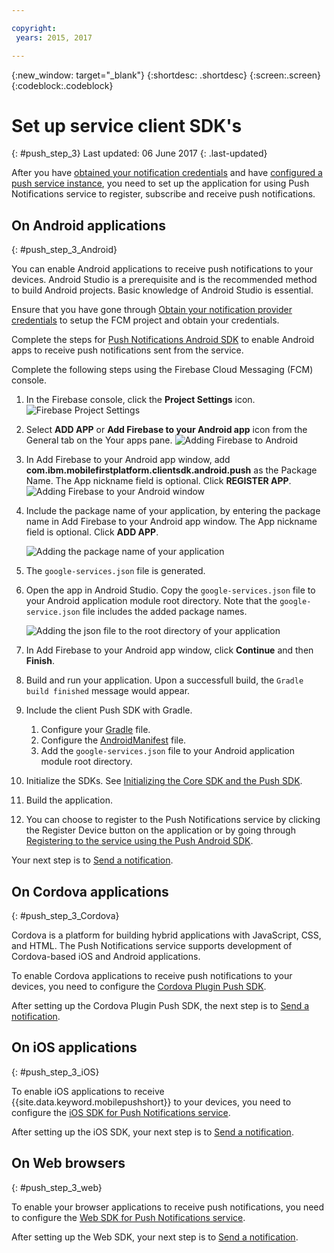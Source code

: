 ```yaml
---

copyright:
 years: 2015, 2017

---
```


{:new_window: target="_blank"}
{:shortdesc: .shortdesc}
{:screen:.screen}
{:codeblock:.codeblock}

# Set up service client SDK's
{: #push_step_3}
Last updated: 06 June 2017
{: .last-updated}

After you have [obtained your notification credentials](push_step_1.html) and have [configured a push service instance](push_step_2.html), you need to set up the application for using Push Notifications service to register, subscribe and receive push notifications. 


## On Android applications
{: #push_step_3_Android}

You can enable Android applications to receive push notifications to your devices. Android Studio is a prerequisite and is the recommended method to build Android projects. Basic knowledge of Android Studio is essential.

Ensure that you have gone through [Obtain your notification provider credentials](push_step_1.html) to setup the FCM project and obtain your credentials.

Complete the steps for [Push Notifications Android SDK](https://github.com/ibm-bluemix-mobile-services/bms-clientsdk-android-push/tree/Doc) to enable Android apps to receive push notifications sent from the service. 

Complete the following steps using the Firebase Cloud Messaging (FCM) console.

1. In the Firebase console, click the **Project Settings** icon.
    ![Firebase Project Settings](images/FCM_4.jpg)

3. Select **ADD APP** or **Add Firebase to your Android app** icon from the General tab on the Your apps pane.
    ![Adding Firebase to Android](images/FCM_5.jpg)

4. In Add Firebase to your Android app window, add **com.ibm.mobilefirstplatform.clientsdk.android.push** as the Package Name. The App nickname field is optional. Click **REGISTER APP**. 
    ![Adding Firebase to your Android window](images/FCM_1.jpg)

5. Include the package name of your application, by entering the package name in Add Firebase to your Android app window. The App nickname field is optional. Click **ADD APP**. 

	![Adding the package name of your application](images/FCM_2.jpg)

6. The `google-services.json` file is generated. 
7. Open the app in Android Studio. Copy the `google-services.json` file to your Android application module root directory. Note that the `google-service.json` file includes the added package names.

    ![Adding the json file to the root directory of your application](images/FCM_7.jpg)

5. In Add Firebase to your Android app window, click **Continue** and then **Finish**. 
6. Build and run your application. Upon a successfull build, the `Gradle build finished` message would appear.
7. Include the client Push SDK with Gradle.
	1. Configure your [Gradle](https://github.com/ibm-bluemix-mobile-services/bms-clientsdk-android-push/tree/Doc#configure-gradle) file. 
	1. Configure the [AndroidManifest](https://github.com/ibm-bluemix-mobile-services/bms-clientsdk-android-push/tree/Doc#configure-androidmanifest) file.
	1. Add the `google-services.json` file to your Android application module root directory.
9. Initialize the SDKs. See [Initializing the Core SDK and the Push SDK](https://github.com/ibm-bluemix-mobile-services/bms-clientsdk-android-push/tree/Doc#initializing-the-core-sdk-and-the-push-sdk).
10. Build the application.
11. You can choose to register to the Push Notifications service by clicking the Register Device button on the application or by going through [Registering to the service using the Push Android SDK](https://github.com/ibm-bluemix-mobile-services/bms-clientsdk-android-push/tree/Doc#register-to-push-notifications-ervice).

Your next step is to [Send a notification](push_step_4.html).


## On Cordova applications
{: #push_step_3_Cordova}

Cordova is a platform for building hybrid applications with JavaScript, CSS, and HTML. The Push Notifications service supports development of Cordova-based iOS and Android applications.

To enable Cordova applications to receive push notifications to your devices, you need to configure the [Cordova Plugin Push SDK](https://github.com/ibm-bluemix-mobile-services/bms-clientsdk-cordova-plugin-push/tree/Doc#ios-app).

After setting up the Cordova Plugin Push SDK, the next step is to [Send a notification](push_step_4.html).


## On iOS applications
{: #push_step_3_iOS}

To enable iOS applications to receive {{site.data.keyword.mobilepushshort}} to your devices, you need to configure the [iOS SDK for Push Notifications service](https://github.com/ibm-bluemix-mobile-services/bms-clientsdk-swift-push/tree/Doc#setup-client-application). 

After setting up the iOS SDK, your next step is to [Send a notification](push_step_4.html).


## On Web browsers
{: #push_step_3_web}

To enable your browser applications to receive push notifications, you need to configure the [Web SDK for Push Notifications service](https://github.com/ibm-bluemix-mobile-services/bms-clientsdk-javascript-webpush/blob/Doc/README.md).

After setting up the Web SDK, your next step is to [Send a notification](push_step_4.html).